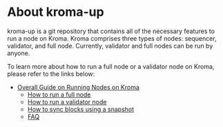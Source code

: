# About kroma-up

kroma-up is a git repository that contains all of the necessary features to run a node on Kroma.
Kroma comprises three types of nodes: sequencer, validator, and full node. Currently, validator and full nodes can be run by anyone.

To learn more about how to run a full node or a validator node on Kroma, please refer to the links below:

- [Overall Guide on Running Nodes on Kroma](https://docs.kroma.network/builders/node-operators)
    - [How to run a full node](https://docs.kroma.network/builders/node-operators/running-a-full-node)
    - [How to run a validator node](https://docs.kroma.network/builders/node-operators/running-a-kroma-v2-validator-node)
    - [How to sync blocks using a snapshot](https://docs.kroma.network/builders/node-operators/how-to-sync-blocks-using-a-snapshot)
    - [FAQ](https://docs.kroma.network/builders/node-operators/faq)
